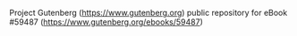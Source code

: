 Project Gutenberg (https://www.gutenberg.org) public repository for
eBook #59487 (https://www.gutenberg.org/ebooks/59487)
